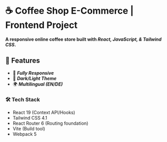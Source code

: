 # ☕ Coffee Shop E-Commerce | Frontend Project

****A responsive online coffee store built with ***React, JavaScript, & Tailwind CSS***.****  

## 🚀 Features

- 📱 ***Fully Responsive*** 
- 🌙 ***Dark/Light Theme***  
- 🌍 ***Multilingual (EN/DE)*** 


### 🛠️ Tech Stack

- React 19 (Context API/Hooks)
- Tailwind CSS 4.1
- React Router 6 (Routing foundation)
- Vite (Build tool)
- Webpack 5